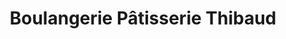 ---
title: "Boulangerie Pâtisserie Thibaud"
url: /saint-jean-de-monts/boulangerie-patisserie-thibaud/
shop: Bäckerei
---